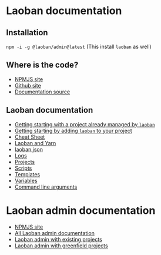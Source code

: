 # Laoban documentation

## Installation

`npm -i -g @laoban/admin@latest`
(This install `laoban` as well)

## Where is the code?

* [NPMJS site](https://www.npmjs.com/package/laoban)
* [Github site](https://github.com/laoban-github/laoban)
* [Documentation source](https://github.com/laoban-github/laoban-github.github.io)

## Laoban documentation

* [Getting starting with a project already managed by `laoban`](https://laoban-github.github.io/laoban/LAOBAN.EXISTING.html)
* [Getting starting by adding `laoban` to your project](https://laoban-github.github.io/laoban/GETTING.STARTED.html)
* [Cheat Sheet](laoban/CHEATSHEET.md)
* [Laoban and Yarn](laoban/YARN.md)
* [laoban.json](laoban/LAOBAN.JSON.md)
* [Logs](laoban/LOGS.md)
* [Projects](laoban/PACKAGES.md)
* [Scripts](laoban/SCRIPTS.md)
* [Templates](laoban/TEMPLATES.md)
* [Variables](laoban/VARIABLES.md)
* [Command line arguments](laoban/COMMAND.LINE.ARGUMENTS.md)

# Laoban admin documentation
* [NPMJS site](https://www.npmjs.com/package/@laoban/admin)
* [All Laoban admin documentation](laoban-admin/DOCUMENTATION.md)
* [Laoban admin with existing projects](laoban-admin/Existing.md)
* [Laoban admin with greenfield projects](laoban-admin/Greenfield.md)
